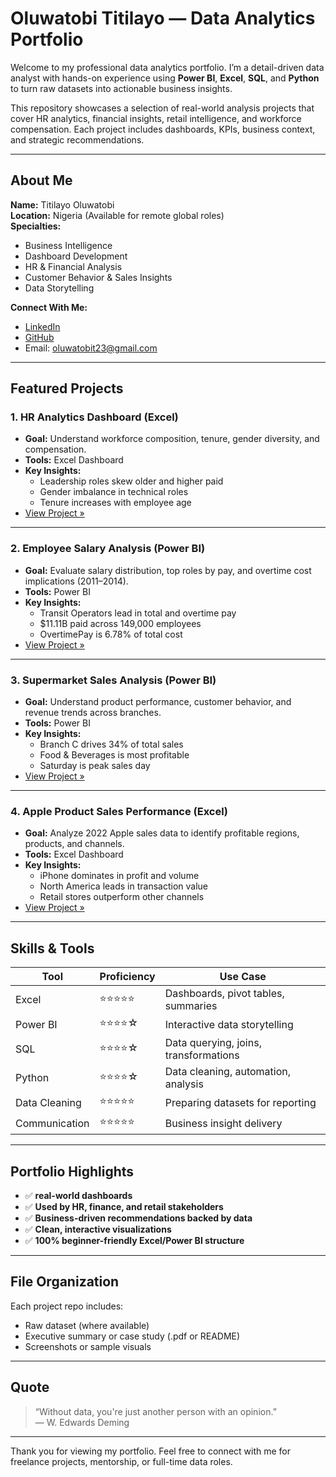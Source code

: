 # Oluwatobi Titilayo — Data Analytics Portfolio

Welcome to my professional data analytics portfolio. I’m a detail-driven data analyst with hands-on experience using **Power BI**, **Excel**, **SQL**, and **Python** to turn raw datasets into actionable business insights.

This repository showcases a selection of real-world analysis projects that cover HR analytics, financial insights, retail intelligence, and workforce compensation. Each project includes dashboards, KPIs, business context, and strategic recommendations.

---

## About Me

**Name:** Titilayo Oluwatobi  
**Location:** Nigeria (Available for remote global roles)  
**Specialties:**  
- Business Intelligence  
- Dashboard Development  
- HR & Financial Analysis  
- Customer Behavior & Sales Insights  
- Data Storytelling  

**Connect With Me:**  
-  [LinkedIn](https://www.linkedin.com/in/titilayo-oluwatobi/)  
-  [GitHub](https://github.com/Oluwatobi-Data)  
-  Email: oluwatobit23@gmail.com 

---

## Featured Projects

### 1. **HR Analytics Dashboard (Excel)**
- **Goal:** Understand workforce composition, tenure, gender diversity, and compensation.
- **Tools:** Excel Dashboard
- **Key Insights:**  
  - Leadership roles skew older and higher paid  
  - Gender imbalance in technical roles  
  - Tenure increases with employee age
- [View Project »](https://github.com/Oluwatobi-Data/HR-data-analysis)

---

### 2. **Employee Salary Analysis (Power BI)**
- **Goal:** Evaluate salary distribution, top roles by pay, and overtime cost implications (2011–2014).
- **Tools:** Power BI
- **Key Insights:**  
  - Transit Operators lead in total and overtime pay  
  - $11.11B paid across 149,000 employees  
  - OvertimePay is 6.78% of total cost
- [View Project »](https://github.com/Oluwatobi-Data/salary-analysis)

---

### 3. **Supermarket Sales Analysis (Power BI)**
- **Goal:** Understand product performance, customer behavior, and revenue trends across branches.
- **Tools:** Power BI
- **Key Insights:**  
  - Branch C drives 34% of total sales  
  - Food & Beverages is most profitable  
  - Saturday is peak sales day
- [View Project »](https://github.com/Oluwatobi-Data/supermarket-sales-analysis)

---

### 4. **Apple Product Sales Performance (Excel)**
- **Goal:** Analyze 2022 Apple sales data to identify profitable regions, products, and channels.
- **Tools:** Excel Dashboard
- **Key Insights:**  
  - iPhone dominates in profit and volume  
  - North America leads in transaction value  
  - Retail stores outperform other channels
- [View Project »](https://github.com/Oluwatobi-Data/apple-sales-analysis)

---

## Skills & Tools

| Tool         | Proficiency | Use Case                            |
|--------------|-------------|-------------------------------------|
| Excel        | ⭐⭐⭐⭐⭐       | Dashboards, pivot tables, summaries |
| Power BI     | ⭐⭐⭐⭐☆       | Interactive data storytelling        |
| SQL          | ⭐⭐⭐⭐☆       | Data querying, joins, transformations|
| Python       | ⭐⭐⭐⭐☆       | Data cleaning, automation, analysis  |
| Data Cleaning| ⭐⭐⭐⭐⭐       | Preparing datasets for reporting     |
| Communication| ⭐⭐⭐⭐⭐       | Business insight delivery            |

---

## Portfolio Highlights

- ✅ **real-world dashboards**
- ✅ **Used by HR, finance, and retail stakeholders**
- ✅ **Business-driven recommendations backed by data**
- ✅ **Clean, interactive visualizations**
- ✅ **100% beginner-friendly Excel/Power BI structure**

---

## File Organization

Each project repo includes:
- Raw dataset (where available)
- Executive summary or case study (.pdf or README)
- Screenshots or sample visuals

---

## Quote

> “Without data, you're just another person with an opinion.”  
> — W. Edwards Deming

---

Thank you for viewing my portfolio. Feel free to connect with me for freelance projects, mentorship, or full-time data roles.
